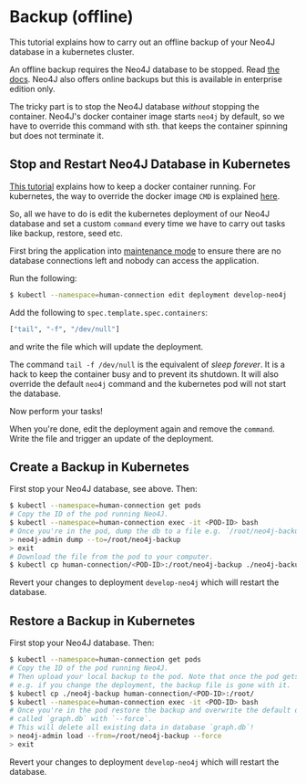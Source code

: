 # Backup (offline)

This tutorial explains how to carry out an offline backup of your Neo4J
database in a kubernetes cluster.

An offline backup requires the Neo4J database to be stopped. Read
[the docs](https://neo4j.com/docs/operations-manual/current/tools/dump-load/).
Neo4J also offers online backups but this is available in enterprise edition
only.

The tricky part is to stop the Neo4J database *without* stopping the container.
Neo4J's docker container image starts `neo4j` by default, so we have to override
this command with sth. that keeps the container spinning but does not terminate
it.

## Stop and Restart Neo4J Database in Kubernetes

[This tutorial](http://bigdatums.net/2017/11/07/how-to-keep-docker-containers-running/)
explains how to keep a docker container running. For kubernetes, the way to
override the docker image `CMD` is explained [here](https://kubernetes.io/docs/tasks/inject-data-application/define-command-argument-container/#define-a-command-and-arguments-when-you-create-a-pod).

So, all we have to do is edit the kubernetes deployment of our Neo4J database
and set a custom `command` every time we have to carry out tasks like backup,
restore, seed etc.

First bring the application into [maintenance mode](https://github.com/Human-Connection/Human-Connection/blob/master/deployment/ocelot-social/maintenance/README.md) to ensure there are no
database connections left and nobody can access the application.

Run the following:

```sh
$ kubectl --namespace=human-connection edit deployment develop-neo4j
```

Add the following to `spec.template.spec.containers`:

```sh
["tail", "-f", "/dev/null"]
```

and write the file which will update the deployment.

The command `tail -f /dev/null` is the equivalent of *sleep forever*. It is a
hack to keep the container busy and to prevent its shutdown. It will also
override the default `neo4j` command and the kubernetes pod will not start the
database.

Now perform your tasks!

When you're done, edit the deployment again and remove the `command`. Write the
file and trigger an update of the deployment.

## Create a Backup in Kubernetes

First stop your Neo4J database, see above. Then:

```sh
$ kubectl --namespace=human-connection get pods
# Copy the ID of the pod running Neo4J.
$ kubectl --namespace=human-connection exec -it <POD-ID> bash
# Once you're in the pod, dump the db to a file e.g. `/root/neo4j-backup`.
> neo4j-admin dump --to=/root/neo4j-backup
> exit
# Download the file from the pod to your computer.
$ kubectl cp human-connection/<POD-ID>:/root/neo4j-backup ./neo4j-backup
```

Revert your changes to deployment `develop-neo4j` which will restart the database.

## Restore a Backup in Kubernetes

First stop your Neo4J database. Then:

```sh
$ kubectl --namespace=human-connection get pods
# Copy the ID of the pod running Neo4J.
# Then upload your local backup to the pod. Note that once the pod gets deleted
# e.g. if you change the deployment, the backup file is gone with it.
$ kubectl cp ./neo4j-backup human-connection/<POD-ID>:/root/
$ kubectl --namespace=human-connection exec -it <POD-ID> bash
# Once you're in the pod restore the backup and overwrite the default database
# called `graph.db` with `--force`.
# This will delete all existing data in database `graph.db`!
> neo4j-admin load --from=/root/neo4j-backup --force
> exit
```

Revert your changes to deployment `develop-neo4j` which will restart the database.
